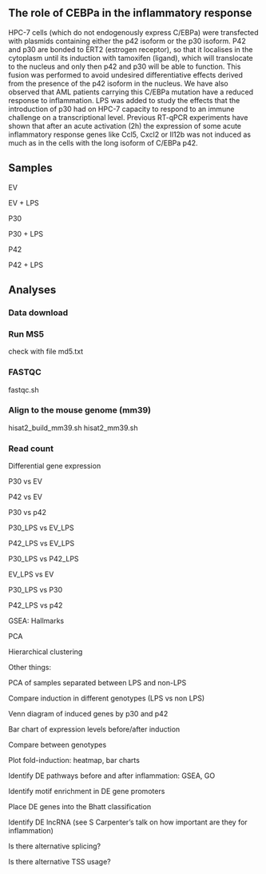 ## The role of CEBPa in the inflammatory response 
HPC-7 cells (which do not endogenously express C/EBPa) were transfected with plasmids containing either the p42 isoform or the p30 isoform. P42 and p30 are bonded to ERT2 (estrogen receptor), so that it localises in the cytoplasm until its induction with tamoxifen (ligand), which will translocate to the nucleus and only then p42 and p30 will be able to function. This fusion was performed to avoid undesired differentiative effects derived from the presence of the p42 isoform in the nucleus. We have also observed that AML patients carrying this C/EBPa mutation have a reduced response to inflammation. LPS was added to study the effects that the introduction of p30 had on HPC-7 capacity to respond to an immune challenge on a transcriptional level. Previous RT-qPCR experiments have shown that after an acute activation (2h) the expression of some acute inflammatory response genes like Ccl5, Cxcl2 or Il12b was not induced as much as in the cells with the long isoform of C/EBPa p42.  

## Samples  

EV 

EV + LPS 

P30 

P30 + LPS 

P42 

P42 + LPS 

 

## Analyses  

### Data download 

### Run MS5 
check with file md5.txt

### FASTQC 
fastqc.sh

### Align to the mouse genome (mm39) 
hisat2_build_mm39.sh  hisat2_mm39.sh 

### Read count 

Differential gene expression 

P30 vs EV 

P42 vs EV 

P30 vs p42 

P30_LPS vs EV_LPS 

P42_LPS vs EV_LPS 

P30_LPS vs P42_LPS 

EV_LPS vs EV 

P30_LPS vs P30 

P42_LPS vs p42 

GSEA: Hallmarks 

PCA 

Hierarchical clustering 

 

 

 

Other things:  

 

PCA of samples separated between LPS and non-LPS 

Compare induction in different genotypes (LPS vs non LPS) 

Venn diagram of induced genes by p30 and p42 

Bar chart of expression levels before/after induction 

Compare between genotypes 

Plot fold-induction: heatmap, bar charts 

Identify DE pathways before and after inflammation: GSEA, GO 

Identify motif enrichment in DE gene promoters 

Place DE genes into the Bhatt classification 

Identify DE lncRNA (see S Carpenter’s talk on how important are they for inflammation) 

Is there alternative splicing?  

Is there alternative TSS usage? 
